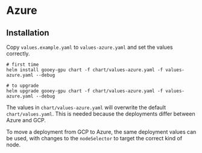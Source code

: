 # Azure

## Installation

Copy `values.example.yaml` to `values-azure.yaml` and set the
values correctly.

```
# first time
helm install gooey-gpu chart -f chart/values-azure.yaml -f values-azure.yaml --debug

# to upgrade
helm upgrade gooey-gpu chart -f chart/values-azure.yaml -f values-azure.yaml --debug
```

The values in `chart/values-azure.yaml` will overwrite the
default `chart/values.yaml`. This is needed because the
deployments differ between Azure and GCP.

To move a deployment from GCP to Azure, the same deployment
values can be used, with changes to the `nodeSelector` to
target the correct kind of node.
